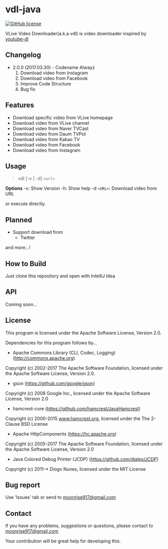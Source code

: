 # vdl-java

[![GitHub license](https://img.shields.io/badge/license-Apache%202-blue.svg)](https://raw.githubusercontent.com/qscx9512/vdl-java/master/LICENSE)

VLive Video Downloader(a.k.a vdl) is video downloader inspired by [youtube-dl](https://github.com/rg3/youtube-dl)



## Changelog

 - 2.0.0 (2017.03.30) - Codename Alwayz
   1. Download video from Instagram
   2. Download video from Facebook
   3. Improve Code Structure
   4. Bug fix
  
## Features

 - Download specific video from VLive homepage
 - Download video from VLive channel
 - Download video from Naver TVCast
 - Download video from Daum TVPot
 - Download video from Kakao TV
 - Download video from Facebook
 - Download video from Instagram
 
 
## Usage

> vdl [-v | -d] `<url>`

**Options**
-v: Show Version
-h: Show help
-d `<URL>`: Download video from URL

or execute directly.



## Planned

 - Support download from
   - Twitter

and more...!



## How to Build

Just clone this repository and open with IntelliJ Idea

## API

Coming soon...


## License

This program is licensed under the Apache Software License, Version 2.0.
 
 Dependencies for this program follows by...



 - Apache Commons Library (CLI, Codec, Logging) (http://commons.apache.org)
 
 Copyright (c) 2002-2017 The Apache Software Foundation, licensed under the Apache Software License, Version 2.0.

 - gson (https://github.com/google/gson)
 
 Copyright (c) 2008 Google Inc., licensed under the Apache Software License, Version 2.0
 
 - hamcrest-core (https://github.com/hamcrest/JavaHamcrest)
 
 Copyright (c) 2000-2015 www.hamcrest.org, licensed under the The 2-Clause BSD License
 
 - Apache HttpComponents (https://hc.apache.org)
 
 Copyright (c) 2005-2017 The Apache Software Foundation, licensed under the Apache Software License, Version 2.0
 
 - Java Colored Debug Printer (JCDP) (https://github.com/dialex/JCDP)
 
 Copyright (c) 2011-* Diogo Nunes, licensed under the MIT License
 
 ## Bug report
 
 
 Use 'Issues' tab or send to moonrise917@gmail.com


## Contact

If you have any problems, suggestions or questions, please contact to moonrise917@gmail.com

Your contribution will be great help for developing this.
